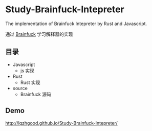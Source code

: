 # Study-Brainfuck-Intepreter

The implementation of Brainfuck Intepreter by Rust and Javascript.

通过 [Brainfuck](https://en.wikipedia.org/wiki/Brainfuck) 学习解释器的实现

## 目录

-   Javascript
    -   js 实现
-   Rust
    -   Rust 实现
-   source
    -   Brainfuck 源码

## Demo

http://lqzhgood.github.io/Study-Brainfuck-Intepreter/
